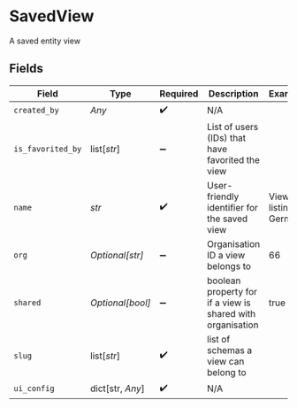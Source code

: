 # SavedView

A saved entity view


## Fields

| Field                                                      | Type                                                       | Required                                                   | Description                                                | Example                                                    |
| ---------------------------------------------------------- | ---------------------------------------------------------- | ---------------------------------------------------------- | ---------------------------------------------------------- | ---------------------------------------------------------- |
| `created_by`                                               | *Any*                                                      | :heavy_check_mark:                                         | N/A                                                        |                                                            |
| `is_favorited_by`                                          | list[*str*]                                                | :heavy_minus_sign:                                         | List of users (IDs) that have favorited the view           |                                                            |
| `name`                                                     | *str*                                                      | :heavy_check_mark:                                         | User-friendly identifier for the saved view                | View listing German                                        |
| `org`                                                      | *Optional[str]*                                            | :heavy_minus_sign:                                         | Organisation ID a view belongs to                          | 66                                                         |
| `shared`                                                   | *Optional[bool]*                                           | :heavy_minus_sign:                                         | boolean property for if a view is shared with organisation | true                                                       |
| `slug`                                                     | list[*str*]                                                | :heavy_check_mark:                                         | list of schemas a view can belong to                       |                                                            |
| `ui_config`                                                | dict[str, *Any*]                                           | :heavy_check_mark:                                         | N/A                                                        |                                                            |